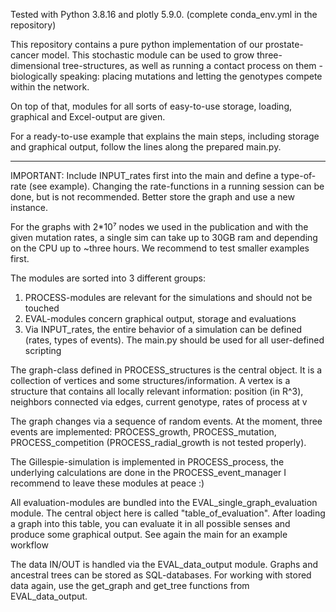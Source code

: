 Tested with Python 3.8.16 and plotly 5.9.0.
(complete conda_env.yml in the repository)

This repository contains a pure python implementation of our prostate-cancer model.
This stochastic module can be used to grow three-dimensional tree-structures, as well as running a contact process on them - biologically speaking: placing mutations and letting the genotypes compete within the network.

On top of that, modules for all sorts of easy-to-use storage, loading, graphical and Excel-output are given.

For a ready-to-use example that explains the main steps, including storage and graphical output, follow the lines along the prepared main.py.


------------------------------------------------------------------------------------


IMPORTANT: Include INPUT_rates first into the main and define a type-of-rate (see example).
	   Changing the rate-functions in a running session can be done, but is not recommended.
	   Better store the graph and use a new instance.


For the graphs with 2*10⁷ nodes we used in the publication and with the given mutation rates,
a single sim can take up to 30GB ram and depending on the CPU up to ~three hours.
We recommend to test smaller examples first.


The modules are sorted into 3 different groups:

1) PROCESS-modules are relevant for the simulations and should not be touched
2) EVAL-modules concern graphical output, storage and evaluations
3) 	Via INPUT_rates, the entire behavior of a simulation can be defined (rates, types of events).
	The main.py should be used for all user-defined scripting

The graph-class defined in PROCESS_structures is the central object.
It is a collection of vertices and some structures/information.
A vertex is a structure that contains all locally relevant information:
    position (in R^3), neighbors connected via edges, current genotype, rates of process at v

The graph changes via a sequence of random events. At the moment, three events are implemented:
PROCESS_growth, PROCESS_mutation, PROCESS_competition (PROCESS_radial_growth is not tested properly).

The Gillespie-simulation is implemented in PROCESS_process, the underlying calculations are done in the PROCESS_event_manager
I recommend to leave these modules at peace :)

All evaluation-modules are bundled into the EVAL_single_graph_evaluation module.
The central object here is called "table_of_evaluation". After loading a graph into this table,
you can evaluate it in all possible senses and produce some graphical output. See again the main for an example workflow


The data IN/OUT is handled via the EVAL_data_output module. Graphs and ancestral trees can be stored
as SQL-databases. For working with stored data again, use the get_graph and get_tree functions from EVAL_data_output.


